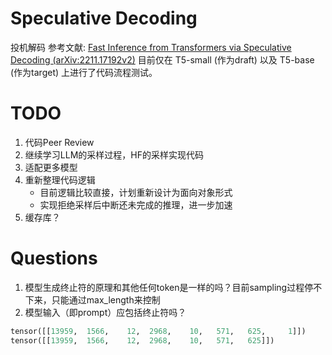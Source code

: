# Speculative Decoding
投机解码
参考文献: [Fast Inference from Transformers via Speculative Decoding (arXiv:2211.17192v2)](https://arxiv.org/abs/2211.17192)
目前仅在 T5-small (作为draft) 以及 T5-base (作为target) 上进行了代码流程测试。

# TODO
1. 代码Peer Review
2. 继续学习LLM的采样过程，HF的采样实现代码
3. 适配更多模型
4. 重新整理代码逻辑
   - 目前逻辑比较直接，计划重新设计为面向对象形式
   - 实现拒绝采样后中断还未完成的推理，进一步加速
5. 缓存库？


# Questions
1. 模型生成终止符的原理和其他任何token是一样的吗？目前sampling过程停不下来，只能通过max_length来控制
2. 模型输入（即prompt）应包括终止符吗？
```python
tensor([[13959,  1566,    12,  2968,    10,   571,   625,     1]])
tensor([[13959,  1566,    12,  2968,    10,   571,   625]])
```